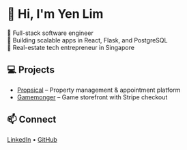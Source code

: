 # 👋 Hi, I'm Yen Lim

🚀 Full-stack software engineer  
💼 Building scalable apps in React, Flask, and PostgreSQL  
🏡 Real-estate tech entrepreneur in Singapore  

## 💻 Projects
- [Propsical](https://github.com/yensg/Propsical) – Property management & appointment platform  
- [Gamemonger](https://github.com/yensg/Gamemonger) – Game storefront with Stripe checkout

## 📫 Connect
[LinkedIn](https://www.linkedin.com/in/yenlim) • [GitHub](https://github.com/yensg)
